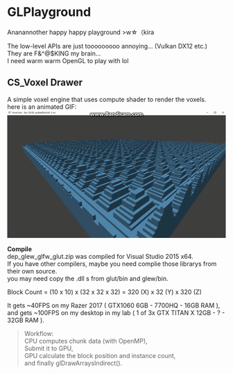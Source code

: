 # GLPlayground
Ananannother happy happy playground >w☆（kira

The low-level APIs are just tooooooooo annoying... (Vulkan DX12 etc.)  
They are F&^@$KING my brain...  
I need warm warm OpenGL to play with lol  

## CS_Voxel Drawer
A simple voxel engine that uses compute shader to render the voxels.  
here is an animated GIF:  
![](CS_VoxelDrawer/animated.gif)

**Compile**  
dep_glew_glfw_glut.zip was compiled for Visual Studio 2015 x64.  
If you have other compilers, maybe you need complie those librarys from their own source.  
you may need copy the .dll s from glut/bin and glew/bin.

Block Count = (10 x 10) x (32 x 32 x 32) = 320 (X) x 32 (Y) x 320 (Z)

It gets ~40FPS on my Razer 2017 ( GTX1060 6GB - 7700HQ - 16GB RAM ),  
and gets ~100FPS on my desktop in my lab ( 1 of 3x GTX TITAN X 12GB - ? - 32GB RAM ).

>Workflow:  
CPU computes chunk data (with OpenMP),  
Submit it to GPU,  
GPU calculate the block position and instance count,  
and finally glDrawArraysIndirect().
